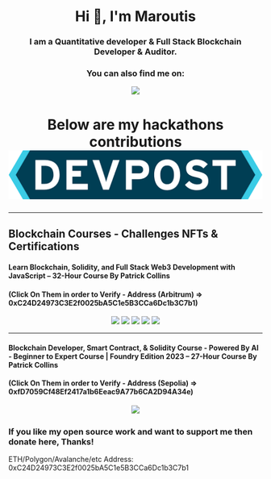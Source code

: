 <h1 align="center">Hi 👋, I'm Maroutis</h1>
<h3 align="center">I am a Quantitative developer & Full Stack Blockchain Developer & Auditor.</h3>

<h3 align="center">You can also find me on:</h3>

<p align="center">
  <a href="https://twitter.com/Maroutis"><img src="https://img.shields.io/badge/Twitter-1DA1F2?style=for-the-badge&logo=twitter&logoColor=white"></a>
</p>

<h1 align="center">Below are my hackathons contributions
<a href="https://devpost.com/MMtis?ref_content=user-portfolio&ref_feature=portfolio&ref_medium=global-nav/"><img src="./images/devpost.png"></a></h1>

<!-- --- -->

<!-- <br>

<img src="https://user-images.githubusercontent.com/56123405/177257029-97b74749-6158-42db-a3bc-c4f8f80db01c.png" align="right" width=300>

<!-- - 👨‍💻 I am currently building on **Ethereum Blockchain**

- 🌱 I’m currently learning **Web2 & Web3 Technologies**

- 👯 I will be happy to collaborate on **Blockchain Projects**

- 🤝 I am looking to meet with **Builders**

- 👨‍💻 All of my projects are available at [https://github.com/alymurtazamemon?tab=repositories](https://github.com/alymurtazamemon?tab=repositories)

- 💬 Ask me about **Solidity, Security & Auditing, DAOs, DeFi, NFTs, Smart Contracts, Ethers.js, Hardhat, Foundry, ApeWorX ...**

- 📫 How to reach me \*\*\*\* -->

<!-- <br> -->

<!-- --- -->

<!-- <br>

NOTE: Top Languages does not indicate my skill level or anything like that; it's a GitHub metric to determine which languages have the most code on GitHub. It's a new feature of github-readme-stats.

<img src="https://github-readme-stats.vercel.app/api/top-langs/?username=alymurtazamemon&theme=gotham&hide_border=true&layout=compact&langs_count=6" alt="alymurtazamemon" align="right">

<h3 align="left">Blockchains</h3>
<p align="left">
    <a href="https://ethereum.org/en/" target="_blank" rel="noreferrer"> <img src="https://img.shields.io/badge/Ethereum-3C3C3D?style=for-the-badge&logo=Ethereum&logoColor=white" alt="solidity"/> </a>
</p>

<h3 align="left">Programming Lanugages I have work with:</h3>
<p align="left">
  <a href="https://docs.soliditylang.org/en/latest/" target="_blank" rel="noreferrer"> <img src="https://img.shields.io/badge/Solidity-e6e6e6?style=for-the-badge&logo=solidity&logoColor=black" alt="solidity"/> </a>
  <a href="https://www.typescriptlang.org/" target="_blank" rel="noreferrer"> <img src="https://img.shields.io/badge/TypeScript-007ACC?style=for-the-badge&logo=typescript&logoColor=white" alt="typescript"/> </a>
  <a href="https://developer.mozilla.org/en-US/docs/Web/JavaScript" target="_blank" rel="noreferrer"> <img src="https://img.shields.io/badge/JavaScript-323330?style=for-the-badge&logo=javascript&logoColor=F7DF1E" alt="javascript"/> </a>
  <a href="https://dart.dev" target="_blank" rel="noreferrer"> <img src="https://img.shields.io/badge/Dart-0175C2?style=for-the-badge&logo=dart&logoColor=white" alt="dart"/> </a>
  <a href="https://www.python.org" target="_blank" rel="noreferrer"> <img src="https://img.shields.io/badge/Python-FFD43B?style=for-the-badge&logo=python&logoColor=blue" alt="python"/> </a>
  <a href="https://www.java.com" target="_blank" rel="noreferrer"> <img src="https://raw.githubusercontent.com/devicons/devicon/master/icons/java/java-original.svg" alt="java" width="40" height="40"/> </a>
</p>

<h3 align="left">Mobile App Development</h3>
<p align="left">
   <a href="https://flutter.dev" target="_blank" rel="noreferrer"> <img src="https://img.shields.io/badge/Flutter-02569B?style=for-the-badge&logo=flutter&logoColor=white" alt="flutter"/> </a>
  <a href="https://developer.android.com" target="_blank" rel="noreferrer"> <img src="https://img.shields.io/badge/Android-3DDC84?style=for-the-badge&logo=android&logoColor=white" alt="android"/> </a>
</p>

<h3 align="left">Frontend Technologies</h3>
<p align="left">
    <a href="https://nextjs.org/" target="_blank" rel="noreferrer"> <img src="https://img.shields.io/badge/next.js-000000?style=for-the-badge&logo=nextdotjs&logoColor=white" alt="nextjs"/> </a>
    <a href="https://reactjs.org/" target="_blank" rel="noreferrer"> <img src="https://img.shields.io/badge/React-20232A?style=for-the-badge&logo=react&logoColor=61DAFB" alt="react"/> </a>
    <a href="https://redux.js.org" target="_blank" rel="noreferrer"> <img src="https://img.shields.io/badge/Redux-593D88?style=for-the-badge&logo=redux&logoColor=white" alt="redux"/> </a>
    <a href="https://developer.mozilla.org/en-US/docs/Web/JavaScript" target="_blank" rel="noreferrer"> <img src="https://img.shields.io/badge/JavaScript-323330?style=for-the-badge&logo=javascript&logoColor=F7DF1E" alt="javascript"/> </a>
  <a href="https://jquery.com/" target="_blank" rel="noreferrer"> <img src="https://img.shields.io/badge/jQuery-0769AD?style=for-the-badge&logo=jquery&logoColor=white" alt="jquery"/> </a>
  <a href="https://www.w3.org/html/" target="_blank" rel="noreferrer"> <img src="https://img.shields.io/badge/HTML5-E34F26?style=for-the-badge&logo=html5&logoColor=white" alt="html"/> </a>
  <a href="https://www.w3schools.com/css/" target="_blank" rel="noreferrer"> <img src="https://img.shields.io/badge/CSS3-1572B6?style=for-the-badge&logo=css3&logoColor=white" alt="css"/> </a>
  <a href="https://getbootstrap.com" target="_blank" rel="noreferrer"> <img src="https://img.shields.io/badge/Bootstrap-563D7C?style=for-the-badge&logo=bootstrap&logoColor=white" alt="bootstrap"/> </a>
</p>

<h3 align="left">Backend Technologies</h3>
<p align="left">
  <a href="https://nodejs.org" target="_blank" rel="noreferrer"> <img src="https://img.shields.io/badge/Node.js-339933?style=for-the-badge&logo=nodedotjs&logoColor=white" alt="nodejs"/> </a>
  <a href="https://expressjs.com" target="_blank" rel="noreferrer"> <img src="https://img.shields.io/badge/Express.js-000000?style=for-the-badge&logo=express&logoColor=white" alt="expressjs"/> </a>
  <a href="https://firebase.google.com/" target="_blank" rel="noreferrer"> <img src="https://img.shields.io/badge/firebase-ffca28?style=for-the-badge&logo=firebase&logoColor=black" alt="firebase"/> </a>
  <a href="https://graphql.org" target="_blank" rel="noreferrer"> <img src="https://img.shields.io/badge/GraphQl-E10098?style=for-the-badge&logo=graphql&logoColor=white" alt="graphql"/> </a>
</p>

<h3 align="left">Databases</h3>
<p align="left">
  <a href="https://www.mongodb.com/" target="_blank" rel="noreferrer"> <img src="https://img.shields.io/badge/MongoDB-4EA94B?style=for-the-badge&logo=mongodb&logoColor=white" alt="mongoDB"/> </a>
  <a href="https://firebase.google.com/" target="_blank" rel="noreferrer"> <img src="https://img.shields.io/badge/firebase-ffca28?style=for-the-badge&logo=firebase&logoColor=black" alt="firebase"/> </a>
  <a href="https://www.mysql.com/" target="_blank" rel="noreferrer"> <img src="https://img.shields.io/badge/MySQL-005C84?style=for-the-badge&logo=mysql&logoColor=white" alt="mysql"/> </a>
  <a href="https://www.postgresql.org" target="_blank" rel="noreferrer"> <img src="https://img.shields.io/badge/PostgreSQL-316192?style=for-the-badge&logo=postgresql&logoColor=white" alt="postgres"/> </a>
  <a href="https://www.sqlite.org/" target="_blank" rel="noreferrer"> <img src="https://img.shields.io/badge/SQLite-07405E?style=for-the-badge&logo=sqlite&logoColor=white" alt="sqlite"/> </a>
</p>

<h3 align="left">Off-Chain</h3>
<p align="left">
  <a href="https://chain.link/" target="_blank" rel="noreferrer"> <img src="https://img.shields.io/badge/chainlink-375BD2?style=for-the-badge&logo=chainlink&logoColor=white" alt="mongoDB"/> </a>
</p>

<h3 align="left">Others</h3>
<p align="left">
  <a href="https://git-scm.com/" target="_blank" rel="noreferrer"> <img src="https://img.shields.io/badge/GIT-E44C30?style=for-the-badge&logo=git&logoColor=white" alt="git"/> </a>
  <a href="https://postman.com" target="_blank" rel="noreferrer"> <img src="https://img.shields.io/badge/Postman-FF6C37?style=for-the-badge&logo=Postman&logoColor=white" alt="postman"/> </a>
  <a href="https://heroku.com" target="_blank" rel="noreferrer"> <img src="https://img.shields.io/badge/Heroku-430098?style=for-the-badge&logo=heroku&logoColor=white" alt="heroku"/> </a>
</p> -->

<!-- <h3 align="left">Support:</h3>
<p><a href="https://www.buymeacoffee.com/alimurtaza"> <img align="left" src="https://cdn.buymeacoffee.com/buttons/v2/default-yellow.png" height="50" width="210" alt="alimurtaza" /></a><a href="https://ko-fi.com/alimurtaza"> <img align="left" src="https://cdn.ko-fi.com/cdn/kofi3.png?v=3" height="50" width="210" alt="alimurtaza" /></a></p><br><br> -->

<!-- ---

<br>

<p align="center">
<a href="https://github.com/alymurtazamemon?tab=repositories"><img src="https://github-readme-stats.vercel.app/api?username=alymurtazamemon&theme=gotham&show_icons=true&count_private=true&hide_border=true"  width="48%" alt="alymurtazamemon github-readme-stats"/></a>
<a href="https://github.com/alymurtazamemon?tab=stars"><img src="https://github-readme-streak-stats.herokuapp.com?user=alymurtazamemon&theme=gotham&hide_border=true&date_format=M%20j%5B%2C%20Y%5D"  width="48%" alt="alymurtazamemon github-readme-streak-stats"/></a>
</p>

<p align="center">
    <a href="">
        <img src="https://activity-graph.herokuapp.com/graph?username=alymurtazamemon&theme=react-dark&hide_border=true&hide_title=false&area=true&custom_title=Total%20contribution%20graph%20in%20all%20repo" width="96%" alt="alymurtazamemon activity graph">
    </a>
</p> -->

---

## Blockchain Courses - Challenges NFTs & Certifications

#### Learn Blockchain, Solidity, and Full Stack Web3 Development with JavaScript – 32-Hour Course By Patrick Collins

#### (Click On Them in order to Verify - Address (Arbitrum) => 0xC24D24973C3E2f0025bA5C1e5B3CCa6Dc1b3C7b1)

<p align="center">
<a href="https://opensea.io/assets/arbitrum/0xaacb0b62aeb7db938f12161da0e45fc3b2b34179/300"><img src="./images/Bbasics.avif" width="33%"></a>
<a href="https://opensea.io/assets/arbitrum/0xa457a0f9b6edbec66941d7ed1d4d4834330abf52/212"><img src="./images/SolBasics.avif" width="33%"></a>
<a href="https://opensea.io/assets/arbitrum/0xb29ea9ad260b6dc980513bba29051570b2115110/121"><img src="./images/HhBasics.avif" width="33%"></a>
<a href="https://opensea.io/assets/arbitrum/0xda4a7da4397414c089062cf6256989d2c29e31c9/82"><img src="./images/FSBasics.avif" width="33%"></a>
<a href="https://opensea.io/assets/arbitrum/0x9e9a4e58ddc9483d241afc9a028e89bd9b9fa683/83"><img src="./images/Completed.avif" width="33%"></a>
</p>

---

#### Blockchain Developer, Smart Contract, & Solidity Course - Powered By AI - Beginner to Expert Course | Foundry Edition 2023 – 27-Hour Course By Patrick Collins

#### (Click On Them in order to Verify - Address (Sepolia) => 0xfD7059Cf48Ef2417a1b6Eeac9A77b6CA2D94A34e)

<p align="center">
<a href="https://testnets.opensea.io/fr/assets/sepolia/0x76b50696b8effca6ee6da7f6471110f334536321/1212"><img src="./images/Foundry - Completed.avif" width="60%"></a>
</p>

### If you like my open source work and want to support me then donate here, Thanks!

ETH/Polygon/Avalanche/etc Address: 0xC24D24973C3E2f0025bA5C1e5B3CCa6Dc1b3C7b1

